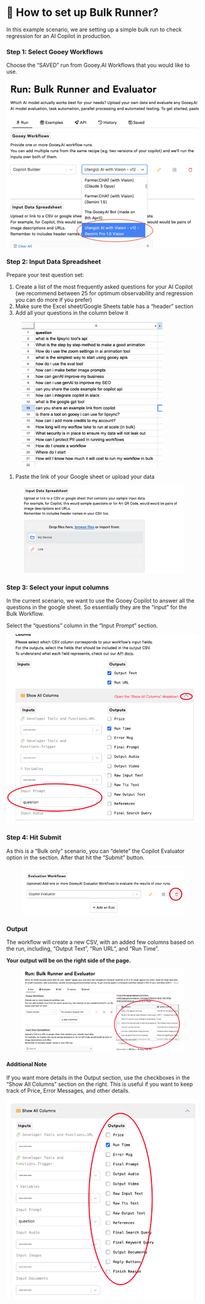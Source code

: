 # 💪 How to set up Bulk Runner?

In this example scenario, we are setting up a simple bulk run to check regression for an AI Copilot in production.

### Step 1: Select Gooey Workflows <a href="#jmvc9vjmbif9" id="jmvc9vjmbif9"></a>

Choose the “SAVED” run from Gooey.AI Workflows that you would like to use.

![](../../.gitbook/assets/2.png)

### Step 2: Input Data Spreadsheet <a href="#s6plmddmwaiq" id="s6plmddmwaiq"></a>

Prepare your test question set:

1. Create a list of the most frequently asked questions for your AI Copilot (we recommend between 25 for optimum observability and regression you can do more if you prefer)
2. Make sure the Excel sheet/Google Sheets table has a “header” section
3. Add all your questions in the column below it

<figure><img src="../../.gitbook/assets/3.png" alt="" width="369"><figcaption></figcaption></figure>

1. Paste the link of your Google sheet or upload your data

&#x20;

<figure><img src="../../.gitbook/assets/4.png" alt="" width="563"><figcaption></figcaption></figure>

### Step 3: Select your input columns <a href="#yayrw51txj9z" id="yayrw51txj9z"></a>

In the current scenario, we want to use the Gooey Copilot to answer all the questions in the google sheet. So essentially they are the “input” for the Bulk Workflow.

Select the “questions” column in the “Input Prompt” section.

![](../../.gitbook/assets/5.png)

### Step 4: Hit Submit <a href="#pqej8inj371s" id="pqej8inj371s"></a>

As this is a “Bulk only” scenario, you can “delete” the Copilot Evaluator option in the section. After that hit the “Submit” button.

&#x20;

<figure><img src="../../.gitbook/assets/6.png" alt="" width="563"><figcaption></figcaption></figure>

### Output <a href="#id-6n9vkbjh3n11" id="id-6n9vkbjh3n11"></a>

The workflow will create a new CSV, with an added few columns based on the run, including, “Output Text”, “Run URL”, and “Run Time”.

**Your output will be on the right side of the page.**

<figure><img src="../../.gitbook/assets/7.png" alt="" width="563"><figcaption></figcaption></figure>

#### Additional Note <a href="#kfu0hmigziyi" id="kfu0hmigziyi"></a>

If you want more details in the Output section, use the checkboxes in the “Show All Columns” section on the right. This is useful if you want to keep track of Price, Error Messages, and other details.

![](../../.gitbook/assets/8.png)


